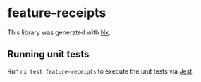 # feature-receipts

This library was generated with [Nx](https://nx.dev).

## Running unit tests

Run `nx test feature-receipts` to execute the unit tests via [Jest](https://jestjs.io).
